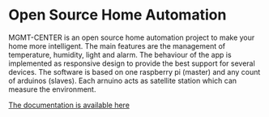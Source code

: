 Open Source Home Automation
===

MGMT-CENTER is an open source home automation project to make your home more intelligent. The main features are the management of temperature, humidity, light and alarm. The behaviour of the app is implemented as responsive design to provide the best support for several devices. The software is based on one raspberry pi (master) and any count of arduinos (slaves). Each arnuino acts as satellite station which can measure the environment.

[The documentation is available here](http://fhopeman.github.io/mgmt-center)
